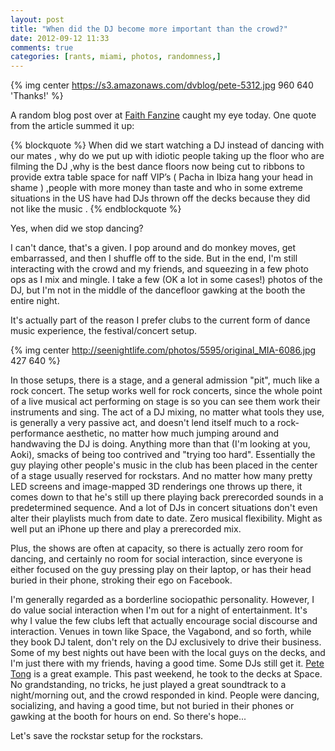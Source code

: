 ```yaml
---
layout: post
title: "When did the DJ become more important than the crowd?"
date: 2012-09-12 11:33
comments: true
categories: [rants, miami, photos, randomness,]
---
```

{% img center https://s3.amazonaws.com/dvblog/pete-5312.jpg 960 640 'Thanks!' %}

A random blog post over at <a href="http://www.faithfanzine.com/?p=1590">Faith Fanzine</a> caught my eye today. One quote from the article summed it up:

{% blockquote %}
When did we start watching a DJ instead of dancing with our mates , why do we put up with idiotic people taking up the floor who are filming the DJ ,why is the best dance floors now being cut to ribbons to provide extra table space for naff VIP’s ( Pacha in Ibiza hang your head in shame ) ,people with more money than taste and who in some extreme situations in the US have had DJs thrown off the decks because they did not like the music .
{% endblockquote %}

Yes, when did we stop dancing?

<!-- more --> 

I can't dance, that's a given. I pop around and do monkey moves, get embarrassed, and then I shuffle off to the side. But in the end, I'm still interacting with the crowd and my friends, and squeezing in a few photo ops as I mix and mingle. I take a few (OK a lot in some cases!) photos of the DJ, but I'm not in the middle of the dancefloor gawking at the booth the entire night.

It's actually part of the reason I prefer clubs to the current form of dance music experience, the festival/concert setup. 

{% img center http://seenightlife.com/photos/5595/original_MIA-6086.jpg 427 640 %}

In those setups, there is a stage, and a general admission "pit", much like a rock concert. The setup works well for rock concerts, since the whole point of a live musical act performing on stage is so you can see them work their instruments and sing. The act of a DJ mixing, no matter what tools they use, is generally a very passive act, and doesn't lend itself much to a rock-performance aesthetic, no matter how much jumping around and handwaving the DJ is doing. Anything more than that (I'm looking at you, Aoki), smacks of being too contrived and "trying too hard". Essentially the guy playing other people's music in the club has been placed in the center of a stage usually reserved for rockstars. And no matter how many pretty LED screens and image-mapped 3D renderings one throws up there, it comes down to that he's still up there playing back prerecorded sounds in a predetermined sequence. And a lot of DJs in concert situations don't even alter their playlists much from date to date. Zero musical flexibility. Might as well put an iPhone up there and play a prerecorded mix. 

Plus, the shows are often at capacity, so there is actually zero room for dancing, and certainly no room for social interaction, since everyone is either focused on the guy pressing play on their laptop, or has their head buried in their phone, stroking their ego on Facebook. 

I'm generally regarded as a borderline sociopathic personality. However, I do value social interaction when I'm out for a night of entertainment. It's why I value the few clubs left that actually encourage social discourse and interaction. Venues in town like Space, the Vagabond, and so forth, while they book DJ talent, don't rely on the DJ exclusively to drive their business. Some of my best nights out have been with the local guys on the decks, and I'm just there with my friends, having a good time. Some DJs still get it. <a href="http://seenightlife.com/users/pod/albums/pete-tong-at-space">Pete Tong</a> is a great example. This past weekend, he took to the decks at Space. No grandstanding, no tricks, he just played a great soundtrack to a night/morning out, and the crowd responded in kind. People were dancing, socializing, and having a good time, but not buried in their phones or gawking at the booth for hours on end. So there's hope...

Let's save the rockstar setup for the rockstars.